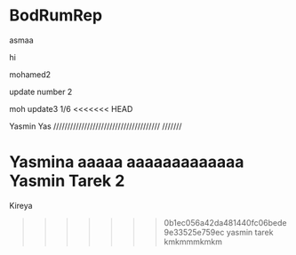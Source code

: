 # BodRumRep

asmaa 

hi

mohamed2

update number 2

moh update3 1/6
<<<<<<< HEAD

Yasmin Yas
//////////////////////////////////////
///////

Yasmina aaaaa aaaaaaaaaaaaa
Yasmin Tarek 2
=======
Kireya
>>>>>>> 0b1ec056a42da481440fc06bede9e33525e759ec
yasmin tarek
kmkmmmkmkm
